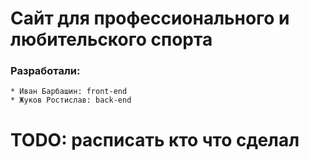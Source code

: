 # Сайт для профессионального и любительского спорта

### Разработали:

    * Иван Барбашин: front-end
    * Жуков Ростислав: back-end

# TODO: расписать кто что сделал
